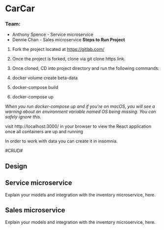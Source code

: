 # CarCar

### Team:

* Anthony Spence - Service microservice
* Dennie Chan - Sales microservice
**Steps to Run Project**
1. Fork the project located at https://gitlab.com/

1. Once the project is forked, clone via git clone https link.

1. Once cloned, CD into project directory and run the following commands:

1. docker volume create beta-data

1. docker-compose build

1. docker-compose up

*When you run docker-compose up and if you're on macOS, you will see a warning about an environment variable named OS being missing. You can safely ignore this.*

visit http://localhost:3000/ in your browser to view the React application once all containers are up and running

In order to work with data you can create it in insomnia.

#CRUD#



## Design

## Service microservice

Explain your models and integration with the inventory
microservice, here.

## Sales microservice

Explain your models and integration with the inventory
microservice, here.
